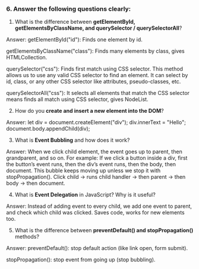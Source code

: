 ### 6. Answer the following questions clearly:

1. What is the difference between **getElementById, getElementsByClassName, and querySelector / querySelectorAll**?

Answer: getElementById("id"): Finds one element by id.

getElementsByClassName("class"): Finds many elements by class, gives HTMLCollection.

querySelector("css"): Finds first match using CSS selector. This method allows us to use any valid CSS selector to find an element. It can select by id, class, or any other CSS selector like attributes, pseudo-classes, etc.

querySelectorAll("css"): It selects all elements that match the CSS selector means finds all match using CSS selector, gives NodeList.

2. How do you **create and insert a new element into the DOM**?

Answer:
let div = document.createElement("div");
div.innerText = "Hello";
document.body.appendChild(div);

3. What is **Event Bubbling** and how does it work?

Answer: When we click child element, the event goes up to parent, then grandparent, and so on.
For example: If we click a button inside a div, first the button’s event runs, then the div’s event runs, then the body, then document. This bubble keeps moving up unless we stop it with stopPropagation().
Click child → runs child handler → then parent → then body → then document.

4. What is **Event Delegation** in JavaScript? Why is it useful?

Answer: Instead of adding event to every child, we add one event to parent, and check which child was clicked. Saves code, works for new elements too.

5. What is the difference between **preventDefault() and stopPropagation()** methods?

Answer: preventDefault(): stop default action (like link open, form submit).

stopPropagation(): stop event from going up (stop bubbling).
